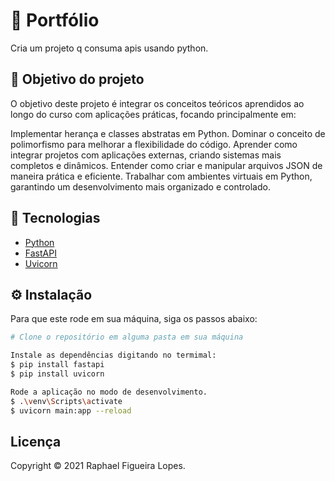 # 🚀 Portfólio

Cria um projeto q consuma apis usando python.

## 🎯 Objetivo do projeto

O objetivo deste projeto é integrar os conceitos teóricos aprendidos ao longo do curso com aplicações práticas, focando principalmente em:

Implementar herança e classes abstratas em Python.
Dominar o conceito de polimorfismo para melhorar a flexibilidade do código.
Aprender como integrar projetos com aplicações externas, criando sistemas mais completos e dinâmicos.
Entender como criar e manipular arquivos JSON de maneira prática e eficiente.
Trabalhar com ambientes virtuais em Python, garantindo um desenvolvimento mais organizado e controlado.

## 📝 Tecnologias

- [Python](https://vuejs.org/)
- [FastAPI](https://fastapi.tiangolo.com/tutorial/)
- [Uvicorn](https://www.uvicorn.org/)

## ⚙️ Instalação

Para que este rode em sua máquina, siga os passos abaixo:

```bash
# Clone o repositório em alguma pasta em sua máquina

Instale as dependências digitando no termimal:
$ pip install fastapi
$ pip install uvicorn

Rode a aplicação no modo de desenvolvimento.
$ .\venv\Scripts\activate
$ uvicorn main:app --reload

```

## Licença
Copyright © 2021 Raphael Figueira Lopes.
